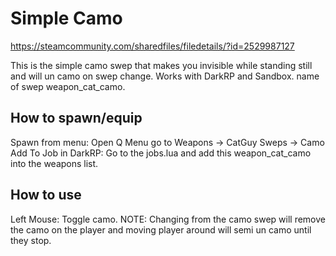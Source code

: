 # Simple Camo
https://steamcommunity.com/sharedfiles/filedetails/?id=2529987127

This is the simple camo swep that makes you invisible while standing still and will un camo on swep change. Works with DarkRP and Sandbox. name of swep weapon_cat_camo.

## How to spawn/equip
Spawn from menu: Open Q Menu go to Weapons -> CatGuy Sweps -> Camo
Add To Job in DarkRP: Go to the jobs.lua and add this weapon_cat_camo into the weapons list.

## How to use
Left Mouse: Toggle camo.
NOTE: Changing from the camo swep will remove the camo on the player and moving player around will semi un camo until they stop.

